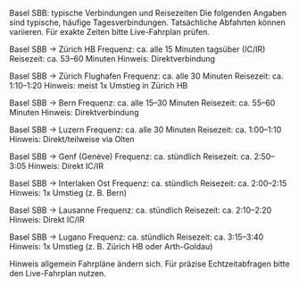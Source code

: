 Basel SBB: typische Verbindungen und Reisezeiten
Die folgenden Angaben sind typische, häufige Tagesverbindungen. Tatsächliche Abfahrten können variieren. Für exakte Zeiten bitte Live-Fahrplan prüfen.

Basel SBB → Zürich HB
Frequenz: ca. alle 15 Minuten tagsüber (IC/IR)
Reisezeit: ca. 53–60 Minuten
Hinweis: Direktverbindung

Basel SBB → Zürich Flughafen
Frequenz: ca. alle 30 Minuten
Reisezeit: ca. 1:10–1:20
Hinweis: meist 1x Umstieg in Zürich HB

Basel SBB → Bern
Frequenz: ca. alle 15–30 Minuten
Reisezeit: ca. 55–60 Minuten
Hinweis: Direktverbindung

Basel SBB → Luzern
Frequenz: ca. alle 30 Minuten
Reisezeit: ca. 1:00–1:10
Hinweis: Direkt/teilweise via Olten

Basel SBB → Genf (Genève)
Frequenz: ca. stündlich
Reisezeit: ca. 2:50–3:05
Hinweis: Direkt IC/IR

Basel SBB → Interlaken Ost
Frequenz: ca. stündlich
Reisezeit: ca. 2:00–2:15
Hinweis: 1x Umstieg (z. B. Bern)

Basel SBB → Lausanne
Frequenz: ca. stündlich
Reisezeit: ca. 2:10–2:20
Hinweis: Direkt IC/IR

Basel SBB → Lugano
Frequenz: ca. stündlich
Reisezeit: ca. 3:15–3:40
Hinweis: 1x Umstieg (z. B. Zürich HB oder Arth-Goldau)

Hinweis allgemein
Fahrpläne ändern sich. Für präzise Echtzeitabfragen bitte den Live-Fahrplan nutzen.